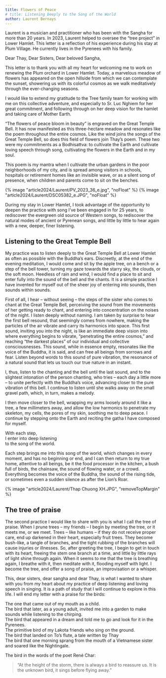 ```yaml
---
title: Flowers of Peace
# title: Listening Deeply to the Song of the World
author: Laurent Bernays
---
```

<!-- the Calligraphy "Flowers of Peace" is used as the title -->

<p class="editors-preface">Laurent is a musician and practitioner who has been with the Sangha for more than 20 years. In 2023, Laurent helped to oversee the “tree project” in Lower Hamlet. This letter is a reflection of his experience during his stay at Plum Village. He currently lives in the Pyrenees with his family.</p>

Dear Thay, Dear Sisters, Dear beloved Sangha,

This letter is to thank you with all my heart for welcoming me to work on renewing the Plum orchard in Lower Hamlet. Today, a marvelous meadow of flowers has appeared on the open hillside from which we can contemplate the sunset, showering us with its colorful cosmos as we walk meditatively through the ever-changing seasons.

I would like to extend my gratitude to the Tree family team for working with me on this collective adventure, and especially to Sr. Luc Nghiem for her great commitment, and following through on her deep vision for the hamlet and taking care of Mother Earth.

“The flowers of peace bloom in beauty” is engraved on the Great Temple Bell. It has now manifested as this three-hectare meadow and resonates like the poem throughout the entire cosmos. Like the wind joins the songs of the Great Temple Bell, so does this field of flowers join Thay’s poem. These two were my commitments as a Bodhisattva: to cultivate the Earth and cultivate loving speech through song, cultivating the flowers in the Earth and in my soul.

This poem is my mantra when I cultivate the urban gardens in the poor neighborhoods of my city, and is spread among visitors in schools, hospitals or retirement homes like an invisible wave, or as a silent song of presence, when children and parents come to sit on the benches.

{% image "article2024/Laurent/PV_2023_36_e.jpg", "noFloat" %}
{% image "article2024/Laurent/DSC05382_e.JPG", "noFloat" %}

During my stay in Lower Hamlet, I took advantage of the opportunity to deepen the practice with song I’ve been engaged in for 25 years, to rediscover the evergreen old source of Western songs, to rediscover the natural modes of ancient or Pyrenean songs, and little by little to hear again with a new, deeper, finer listening.

## Listening to the Great Temple Bell

My practice was to listen deeply to the Great Temple Bell at Lower Hamlet as often as possible with the Buddha’s ears. Discreetly, at the end of the evening meditation, I would come and sit by the apple tree, on a bench or a step of the bell tower, turning my gaze towards the starry sky, the clouds, or the soft moon. Heedless of rain and wind, I would find a place to sit and enter fully into the sound of the bell and the chants. It is a simple practice I have invented for myself out of the sheer joy of entering into sounds, then sounds within sounds.

First of all, I hear – without seeing – the steps of the sister who comes to chant at the Great Temple Bell, perceiving the sound from the movements of her getting ready to chant, and entering into concentration on the noises of the night. I listen deeply without naming. I am taken by surprise to hear the first bell resound, that seemingly comes from nowhere, making the particles of the air vibrate and carry its harmonics into space. This first sound, inviting you into the night, is like an immediate deep vision into where everything begins to vibrate, “penetrating the entire cosmos,” and reaching “the darkest places” of our individual and collective consciousnesses. This sound, while in essence empty, resonates like the voice of the Buddha, it is said, and can free all beings from sorrows and fear. Listen beyond words to this sound of pure vibration, the resonance of a natural sound that lets us touch our true nature in an instant.


I, thus, listen to the chanting and the bell until the last sound, and to the slightest intonation of the person chanting, who tries – each day a little more – to unite perfectly with the Buddha’s voice, advancing closer to the pure vibration of this bell. I continue to listen until she walks away on the small gravel path, which, in turn, makes a melody.

I then move closer to the bell, wrapping my arms loosely around it like a tree, a few millimeters away, and allow the low harmonics to penetrate my skeleton, my cells, the pores of my skin, soothing me to deep peace. I continue by stepping onto the Earth and reciting the gatha I have composed for myself.

<!-- <div class="verse"><p>“With each step,<br/>
I enter into deep listening<br/>
to the song of the world.”</p></div> -->

<p class="pull-quote">With each step,<br/>
I enter into deep listening<br/>
to the song of the world.</p></p>

Each step brings me into this song of the world, which changes in every moment, and has no beginning or end, and I can then return to my true home, attentive to all beings, be it the food processor in the kitchen, a bush full of birds, the chainsaw, the sound of flowing water, or a crowd. Everything becomes the voice of the Buddha, the sound of the rising tide, or sometimes even a sudden silence as after the Lion’s Roar.

{% image "article2024/Laurent/Thap Chuong XH.JPG", "removeTopMargin" %}

## The tree of praise

The second practice I would like to share with you is what I call the tree of praise. When I prune trees – my friends – I begin by meeting the tree, or it meets me, or we meet. Trees – like humans – if they do not receive proper care, end up darkened in their heart, especially fruit trees. They become bush-like, a tangle of branches, and the tight rubbing of the branches will cause injuries or illnesses. So, after greeting the tree, I begin to get in touch with its heart, freeing the stem one branch at a time, and little by little rays of light shine through again. When it seems to me that the tree is breathing again, I breathe with it, then meditate with it, flooding myself with light. I become the tree, and offer a song of praise, an improvisation or a whisper.

This, dear sisters, dear sangha and dear Thay, is what I wanted to share with you from my heart about my practice of deep listening and loving speech in singing. It is a path of study that I will continue to explore in this life. I will end my letter with a praise for the birds:

<div class="verse"><p>The one that came out of my mouth as a child.<br/>
The bird that later, as a young adult, invited me into a garden to make sounds while listening to the chirping.<br/>
The bird that appeared in a dream and told me to go and look for it in the Pyrenees.<br/>
The primitive bird of my Lakota friends who sing on the ground.<br/>
The bird that landed on To’s flute, a tale written by Thay<br/>
The bird that one morning sprang from the mouth of a Vietnamese sister and soared like the Nightingale.</p></div>

The bird in the words of the poet René Char:

> “At the height of the storm, there is always a bird to reassure us. It is the unknown bird, it sings before flying away.”
